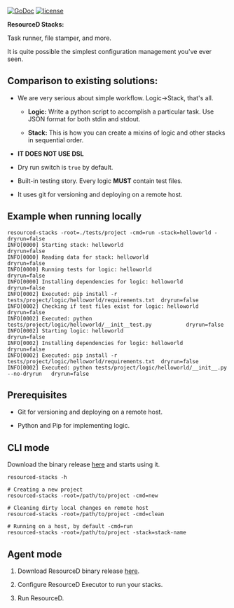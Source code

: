 [![GoDoc](https://godoc.org/github.com/resourced/resourced-stacks?status.svg)](http://godoc.org/github.com/resourced/resourced-stacks)
[![license](http://img.shields.io/badge/license-MIT-red.svg?style=flat)](https://raw.githubusercontent.com/resourced/resourced-stacks/master/LICENSE)

**ResourceD Stacks:**

Task runner, file stamper, and more.

It is quite possible the simplest configuration management you've ever seen.


## Comparison to existing solutions:

* We are very serious about simple workflow. Logic->Stack, that's all.

    * **Logic:** Write a python script to accomplish a particular task. Use JSON format for both stdin and stdout.

    * **Stack:** This is how you can create a mixins of logic and other stacks in sequential order.

* **IT DOES NOT USE DSL**

* Dry run switch is `true` by default.

* Built-in testing story. Every logic **MUST** contain test files.

* It uses git for versioning and deploying on a remote host.


## Example when running locally
```
resourced-stacks -root=./tests/project -cmd=run -stack=helloworld -dryrun=false
INFO[0000] Starting stack: helloworld                                                dryrun=false
INFO[0000] Reading data for stack: helloworld                                        dryrun=false
INFO[0000] Running tests for logic: helloworld                                       dryrun=false
INFO[0000] Installing dependencies for logic: helloworld                             dryrun=false
INFO[0002] Executed: pip install -r tests/project/logic/helloworld/requirements.txt  dryrun=false
INFO[0002] Checking if test files exist for logic: helloworld                        dryrun=false
INFO[0002] Executed: python tests/project/logic/helloworld/__init__test.py           dryrun=false
INFO[0002] Starting logic: helloworld                                                dryrun=false
INFO[0002] Installing dependencies for logic: helloworld                             dryrun=false
INFO[0002] Executed: pip install -r tests/project/logic/helloworld/requirements.txt  dryrun=false
INFO[0002] Executed: python tests/project/logic/helloworld/__init__.py --no-dryrun   dryrun=false
```


## Prerequisites

* Git for versioning and deploying on a remote host.

* Python and Pip for implementing logic.


## CLI mode

Download the binary release [here](https://github.com/resourced/resourced-stacks/releases) and starts using it.
```
resourced-stacks -h

# Creating a new project
resourced-stacks -root=/path/to/project -cmd=new

# Cleaning dirty local changes on remote host
resourced-stacks -root=/path/to/project -cmd=clean

# Running on a host, by default -cmd=run
resourced-stacks -root=/path/to/project -stack=stack-name
```


## Agent mode

1. Download ResourceD binary release [here](https://github.com/resourced/resourced/releases).

2. Configure ResourceD Executor to run your stacks.

3. Run ResourceD.
